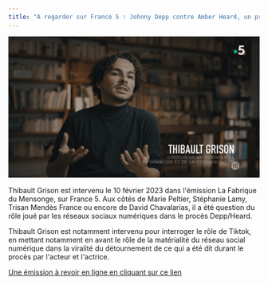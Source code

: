 ```yaml
---
title: "A regarder sur France 5 : Johnny Depp contre Amber Heard, un procès qui s'est joué en réseaux"
---
```


![](TG_F5.png)

Thibault Grison est intervenu le 10 février 2023 dans l'émission La Fabrique du Mensonge, sur France 5. Aux côtés de Marie Peltier, Stéphanie Lamy, Trisan Mendès France ou encore de David Chavalarias, il a été question du rôle joué par les réseaux sociaux numériques dans le procès Depp/Heard.

Thibault Grison est notamment intervenu pour interroger le rôle de Tiktok, en mettant notamment en avant le rôle de la matérialité du réseau social numérique dans la viralité du détournement de ce qui a été dit durant le procès par l'acteur et l'actrice.


[Une émission à revoir en ligne en cliquant sur ce lien](https://www.france.tv/france-5/la-fabrique-du-mensonge/la-fabrique-du-mensonge-saison-3/4557595-affaire-johnny-depp-amber-heard-la-justice-a-l-epreuve-des-reseaux-sociaux.html)